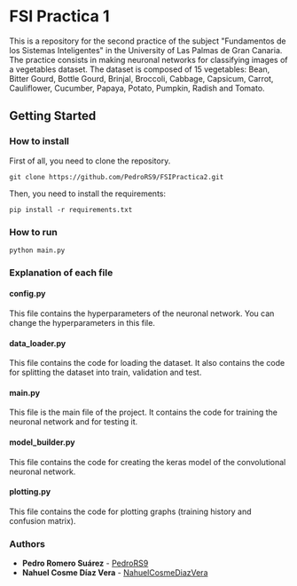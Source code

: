 # FSI Practica 1

This is a repository for the second practice of the subject "Fundamentos de los Sistemas Inteligentes" in the University of Las Palmas de Gran Canaria.
The practice consists in making neuronal networks for classifying images of a vegetables dataset. The dataset is composed of 15 vegetables: Bean, Bitter Gourd, Bottle Gourd, Brinjal, Broccoli, Cabbage, Capsicum, Carrot, Cauliflower, Cucumber, Papaya, Potato, Pumpkin, Radish and Tomato.

## Getting Started

### How to install

First of all, you need to clone the repository.

```
git clone https://github.com/PedroRS9/FSIPractica2.git
```

Then, you need to install the requirements:

```
pip install -r requirements.txt
```

### How to run

```commandline
python main.py
```

### Explanation of each file

#### config.py

This file contains the hyperparameters of the neuronal network. You can change the hyperparameters in this file.

#### data_loader.py
This file contains the code for loading the dataset. It also contains the code for splitting the dataset into train, validation and test.

#### main.py
This file is the main file of the project. It contains the code for training the neuronal network and for testing it.

#### model_builder.py
This file contains the code for creating the keras model of the convolutional neuronal network.

#### plotting.py
This file contains the code for plotting graphs (training history and confusion matrix).

### Authors
* **Pedro Romero Suárez** - [PedroRS9](https://github.com/PedroRS9)
* **Nahuel Cosme Díaz Vera** - [NahuelCosmeDiazVera](https://github.com/NahuelCosme-DiazVera)